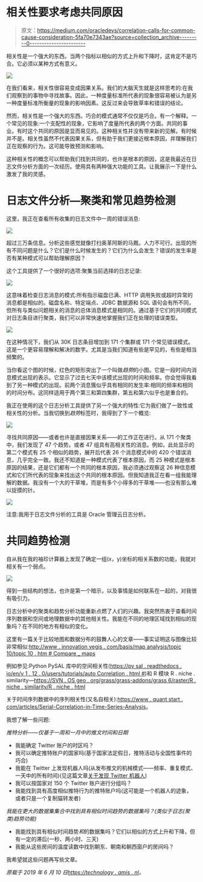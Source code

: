 # 相关性要求考虑共同原因

> 原文：<https://medium.com/oracledevs/correlation-calls-for-common-cause-consideration-5fa70e7343ae?source=collection_archive---------0----------------------->

相关性是一个强大的东西。当两个指标以相似的方式上升和下降时，这肯定不是巧合。它必须以某种方式有意义。

![](img/7176a9c6b705c712e3e633f42a94d795.png)

在我们看来，相关性很容易变成因果关系。我们的大脑天生就是这样思考的:在我们观察到的事物中寻找故事。因此，一种度量标准所代表的现象很容易被认为是另一种度量标准所衡量的现象的影响因素。这反过来会导致草率和错误的结论。

然而，相关性是一个强大的东西。巧合的模式通常不仅仅是巧合。有一个解释。一个常见的现象:一个支配性的现象，它影响了度量所代表的两个方面。共同的事业。有时这个共同的原因是显而易见的。这种相关性并没有带来新的见解。有时候并不是。相关性虽然不代表因果关系，但有助于我们更接近根本原因，并理解我们正在观察的行为。这可能导致预测和影响。

这种相关性的概念可以帮助我们找到共同的，也许是根本的原因，这是我最近在日志文件分析方面的一次经历。使用具有两种强大功能的工具。让我展示一下是什么激发了我的灵感。

# 日志文件分析—聚类和常见趋势检测

这里，我正在查看所有收集的日志文件中一周的错误消息:

![](img/4a529365d4763133d5cddc4eb904265b.png)

超过三万条信息。分析这些感觉就像打扫奥革阿斯的马厩。人力不可行。出现的所有不同问题是什么？它们是什么时候发生的？它们为什么会发生？错误的发生率是否有某种模式可以帮助理解原因？

这个工具提供了一个很好的选项:聚集当前选择的日志记录:

![](img/6f0c89a6b5408f3e3df425f5971d11c1.png)

这意味着检查日志消息的模式:所有指示磁盘已满、HTTP 调用失败或超时异常的消息都是相似的。磁盘名称、特定端点、JDBC 数据源和 SQL 语句会有所不同，但所有与类似问题相关的消息的总体消息模式是相同的。通过基于它们的共同模式对日志条目进行聚类，我们可以非常快速地掌握我们正在处理的错误类型。

![](img/b1a755b7dfa890e85065592c86be5491.png)

在这种情况下，我们从 30K 日志条目增加到 171 个集群或 171 个常见错误模式。这是一个更容易理解和解决的数字。尤其是当我们知道有些是罕见的，有些是相当频繁的。

当你看这个图的时候，红色的矩形突出了一个叫做*趋势*的小图。它是一段时间内消息模式出现的表示。它显示了过去七天中该模式出现的时间和频率。你会觉得我看到了另一种模式的出现。前两个消息簇似乎具有相同的发生率:相同的频率和相同的时间分布。这同样适用于两个第三和第四集群，第五和第六似乎也是重合的。

我正在使用的这个日志分析工具提供了另一个强大的特性:它为我们做了一致性或相关性的分析。当我切换到*趋势*标签时，我得到了下一个概览:

![](img/1df11a590c2b7d103617651a22648b89.png)

寻找共同原因——或者也许是直接因果关系——的工作正在进行。从 171 个聚类中，我们发现了 47 个趋势。或者 47 组具有高相关性的消息。例如，此处显示的第二个模式有 25 个相似的趋势，展开后代表 26 个消息模式中的 420 个错误消息，几乎完全一致。我还不知道是一种模式代表了根本原因，而 25 种模式是根本原因的结果，还是它们都有一个共同的根本原因，我必须通过观察这 26 种信息模式和它们所代表的现象来找出这个共同的根本原因。但我知道我正在看一组我能理解的数据。我没有一个大的干草堆，而是有多个小得多的干草堆——也没有那么难以捉摸的针。

![](img/07e6c808e3c7f7467d01431d5512a5b2.png)

注意:我用于日志文件分析的工具是 Oracle 管理云日志分析。

# 共同趋势检测

自从我在我的袖珍计算器上发现了确定一组(x，y)坐标的相关系数的功能，我就对相关有一个弱点。

![](img/aee5ef1a2bdcf62bd494e225b3f889eb.png)

得到一些结构的想法，也许是第一个暗示，以及事情是如何联系在一起的，对我很有吸引力。

日志分析中的聚类和趋势分析功能重新点燃了人们的兴趣。我突然热衷于查看时间序列数据和空间或地理数据中的其他相关性。我能在不同的地理区域找到相似的现象吗？在不同的地方有相似的变化。

这里有一篇关于比较地图和数据分布的鼓舞人心的文章——事实证明这与图像比较非常相似:[http://www . innovation vegis . com/basis/map analysis/topic 10/topic 10 . htm # Compare _ maps](http://www.innovativegis.com/basis/mapanalysis/Topic10/Topic10.htm#Compare_maps)

例如参见:Python PySAL 库中的空间相关性([https://py sal . readthedocs . io/en/v 1 . 12 . 0/users/tutorials/auto Correlation . html #](https://pysal.readthedocs.io/en/v1.12.0/users/tutorials/autocorrelation.html))和 R 模块 R . niche . similarity—[https://SVN . OS geo . org/grass/grass-addons/grass 6/raster/R . niche . similarity/R . niche . html](https://svn.osgeo.org/grass/grass-addons/grass6/raster/r.niche.similarity/r.niche.similarity.html)

关于时间序列数据中的序列相关性(又名自相关):[https://www . quant start . com/articles/Serial-Correlation-in-Time-Series-Analysis](https://www.quantstart.com/articles/Serial-Correlation-in-Time-Series-Analysis)。

我想了解一些问题:

*推特分析——仅基于一周和一月中的推文时间和日期*

*   我能确定 Twitter 账户的时区吗？
*   我可以确定推特账户的国家吗(基于国家法定假日，推特活动与全国性事件的巧合)
*   我能在 Twitter 上发现机器人吗(从发布推文的机械模式——频率、重复模式、一天中的所有时间)(见这篇文章[关于发现 Twitter 机器人](https://www.symantec.com/blogs/election-security/spot-twitter-bot))
*   我可以按国家对 150 个 Twitter 账户进行分组吗？
*   我能找到具有高度相似推特行为的推特账户吗(这可能是一个机器人的迹象，或者只是一个复制猫转发者)

*我能在更大的数据集集合中找到具有相似时间趋势的数据集吗？(类似于日志(聚类)趋势功能)*

*   我能找到具有相似时间趋势*和*的数据集吗？它们以相似的方式上升和下降，但有一定的滞后(一秒、两小时、三天)
*   我能从这些房间的温度读数中找到朝东、朝南和朝西窗户的房间吗？

我希望就这些问题再写些文章。

*原载于 2019 年 6 月 10 日*[*https://technology . amis . nl*](https://technology.amis.nl/2019/06/10/correlation-calls-for-common-cause-consideration/)*。*